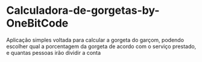 # Calculadora-de-gorgetas-by-OneBitCode

Aplicação simples voltada para calcular a gorgeta do garçom, podendo escolher qual a porcentagem da gorgeta de acordo com o serviço prestado, e quantas pessoas irão dividir a conta
